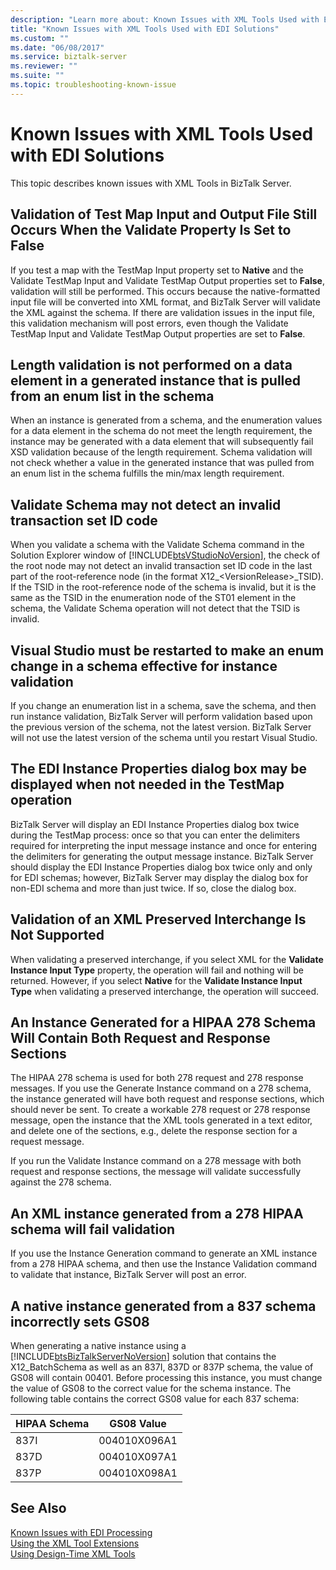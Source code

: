 ```yaml
---
description: "Learn more about: Known Issues with XML Tools Used with EDI Solutions"
title: "Known Issues with XML Tools Used with EDI Solutions"
ms.custom: ""
ms.date: "06/08/2017"
ms.service: biztalk-server
ms.reviewer: ""
ms.suite: ""
ms.topic: troubleshooting-known-issue
---
```

# Known Issues with XML Tools Used with EDI Solutions
This topic describes known issues with XML Tools in BizTalk Server.  
  
## Validation of Test Map Input and Output File Still Occurs When the Validate Property Is Set to False  
 If you test a map with the TestMap Input property set to **Native** and the Validate TestMap Input and Validate TestMap Output properties set to **False**, validation will still be performed. This occurs because the native-formatted input file will be converted into XML format, and BizTalk Server will validate the XML against the schema. If there are validation issues in the input file, this validation mechanism will post errors, even though the Validate TestMap Input and Validate TestMap Output properties are set to **False**.  
  
## Length validation is not performed on a data element in a generated instance that is pulled from an enum list in the schema  
 When an instance is generated from a schema, and the enumeration values for a data element in the schema do not meet the length requirement, the instance may be generated with a data element that will subsequently fail XSD validation because of the length requirement. Schema validation will not check whether a value in the generated instance that was pulled from an enum list in the schema fulfills the min/max length requirement.  
  
## Validate Schema may not detect an invalid transaction set ID code  
 When you validate a schema with the Validate Schema command in the Solution Explorer window of [!INCLUDE[btsVStudioNoVersion](../includes/btsvstudionoversion-md.md)], the check of the root node may not detect an invalid transaction set ID code in the last part of the root-reference node (in the format X12_\<VersionRelease\>_TSID). If the TSID in the root-reference node of the schema is invalid, but it is the same as the TSID in the enumeration node of the ST01 element in the schema, the Validate Schema operation will not detect that the TSID is invalid.  
  
## Visual Studio must be restarted to make an enum change in a schema effective for instance validation  
 If you change an enumeration list in a schema, save the schema, and then run instance validation, BizTalk Server will perform validation based upon the previous version of the schema, not the latest version. BizTalk Server will not use the latest version of the schema until you restart Visual Studio.  
  
## The EDI Instance Properties dialog box may be displayed when not needed in the TestMap operation  
 BizTalk Server will display an EDI Instance Properties dialog box twice during the TestMap process: once so that you can enter the delimiters required for interpreting the input message instance and once for entering the delimiters for generating the output message instance. BizTalk Server should display the EDI Instance Properties dialog box twice only and only for EDI schemas; however, BizTalk Server may display the dialog box for non-EDI schema and more than just twice. If so, close the dialog box.  
  
## Validation of an XML Preserved Interchange Is Not Supported  
 When validating a preserved interchange, if you select XML for the **Validate Instance Input Type** property, the operation will fail and nothing will be returned. However, if you select **Native** for the **Validate Instance Input Type** when validating a preserved interchange, the operation will succeed.  
  
## An Instance Generated for a HIPAA 278 Schema Will Contain Both Request and Response Sections  
 The HIPAA 278 schema is used for both 278 request and 278 response messages. If you use the Generate Instance command on a 278 schema, the instance generated will have both request and response sections, which should never be sent. To create a workable 278 request or 278 response message, open the instance that the XML tools generated in a text editor, and delete one of the sections, e.g., delete the response section for a request message.  
  
 If you run the Validate Instance command on a 278 message with both request and response sections, the message will validate successfully against the 278 schema.  
  
## An XML instance generated from a 278 HIPAA schema will fail validation  
 If you use the Instance Generation command to generate an XML instance from a 278 HIPAA schema, and then use the Instance Validation command to validate that instance, BizTalk Server will post an error.  
  
## A native instance generated from a 837 schema incorrectly sets GS08  
 When generating a native instance using a [!INCLUDE[btsBizTalkServerNoVersion](../includes/btsbiztalkservernoversion-md.md)] solution that contains the X12_BatchSchema as well as an 837I, 837D or 837P schema, the value of GS08 will contain 00401. Before processing this instance, you must change the value of GS08 to the correct value for the schema instance.  The following table contains the correct GS08 value for each 837 schema:  
  
|HIPAA Schema|GS08 Value|  
|------------------|----------------|  
|837I|004010X096A1|  
|837D|004010X097A1|  
|837P|004010X098A1|  
  
## See Also  
 [Known Issues with EDI Processing](../core/known-issues-with-edi-processing.md)   
 [Using the XML Tool Extensions](../core/using-the-xml-tool-extensions.md)   
 [Using Design-Time XML Tools](../core/using-design-time-xml-tools.md)
